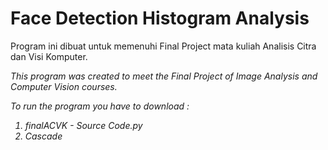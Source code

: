 # Face Detection Histogram Analysis

Program ini dibuat untuk memenuhi Final Project mata kuliah Analisis Citra dan Visi Komputer.

<i> This program was created to meet the Final Project of Image Analysis and Computer Vision courses.
  
  To run the program you have to download :
  1. finalACVK - Source Code.py
  2. Cascade
